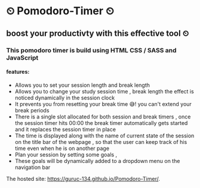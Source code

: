 #  ⏲ Pomodoro-Timer ⏲
## boost your productivty with this effective tool ⏲
### This pomodoro timer is build using HTML CSS / SASS  and JavaScript
#### features:
* Allows you to set your session length and break length 
* Allows you to change your study session time , break length the effect is noticed dynamically in the session clock
* It prevents you from resetting your break time 😅! you can't extend your break periods
* There is a single slot allocated for both session and break timers , once the session timer hits 00:00 the break timer automatically gets started and it replaces the session timer in place
* The time is displayed along with the name of current state of the session on the title bar of the webpage , so that the user can keep track of his time even when he is on another page
* Plan your session by setting some goals , 
* These goals will be dynamically added to a dropdown menu on the navigation bar

The hosted site:
 https://guruc-134.github.io/Pomodoro-Timer/.
